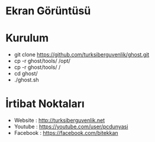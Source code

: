 Ekran Görüntüsü
=


Kurulum
=
- git clone https://github.com/turksiberguvenlik/ghost.git
- cp -r ghost/tools/ /opt/
- cp -r ghost/tools/ /
- cd ghost/
- ./ghost.sh 

İrtibat Noktaları
=
- Website : http://turksiberguvenlik.net
- Youtube : https://youtube.com/user/pcdunyasi
- Facebook : https://facebook.com/bitekkan


